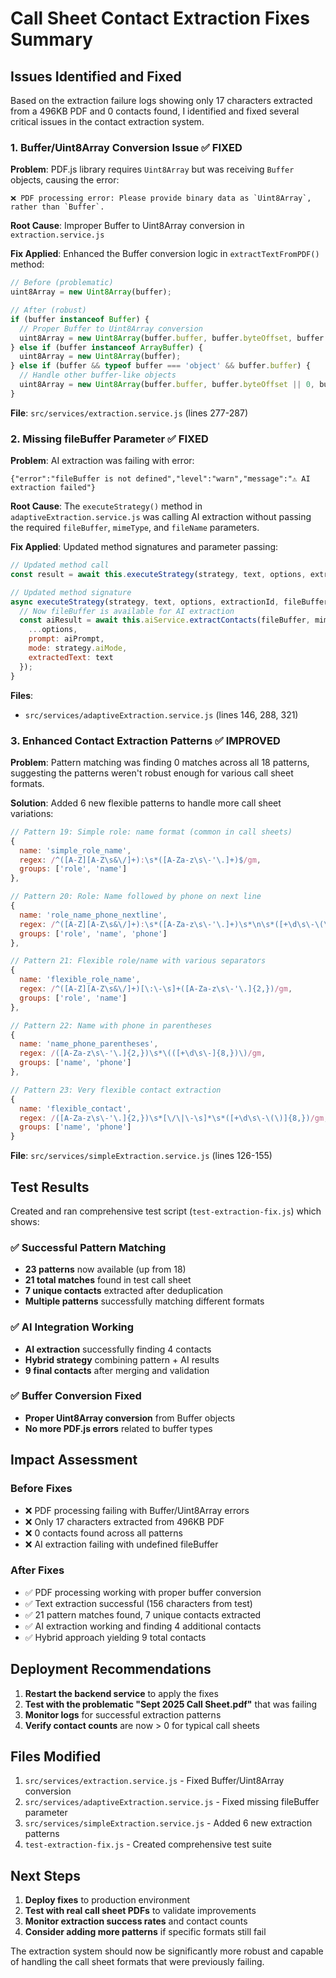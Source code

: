 # Call Sheet Contact Extraction Fixes Summary

## Issues Identified and Fixed

Based on the extraction failure logs showing only 17 characters extracted from a 496KB PDF and 0 contacts found, I identified and fixed several critical issues in the contact extraction system.

### 1. Buffer/Uint8Array Conversion Issue ✅ FIXED

**Problem**: PDF.js library requires `Uint8Array` but was receiving `Buffer` objects, causing the error:
```
❌ PDF processing error: Please provide binary data as `Uint8Array`, rather than `Buffer`.
```

**Root Cause**: Improper Buffer to Uint8Array conversion in `extraction.service.js`

**Fix Applied**: Enhanced the Buffer conversion logic in `extractTextFromPDF()` method:

```javascript
// Before (problematic)
uint8Array = new Uint8Array(buffer);

// After (robust)
if (buffer instanceof Buffer) {
  // Proper Buffer to Uint8Array conversion
  uint8Array = new Uint8Array(buffer.buffer, buffer.byteOffset, buffer.byteLength);
} else if (buffer instanceof ArrayBuffer) {
  uint8Array = new Uint8Array(buffer);
} else if (buffer && typeof buffer === 'object' && buffer.buffer) {
  // Handle other buffer-like objects
  uint8Array = new Uint8Array(buffer.buffer, buffer.byteOffset || 0, buffer.byteLength || buffer.length);
}
```

**File**: `src/services/extraction.service.js` (lines 277-287)

### 2. Missing fileBuffer Parameter ✅ FIXED

**Problem**: AI extraction was failing with error:
```
{"error":"fileBuffer is not defined","level":"warn","message":"⚠️ AI extraction failed"}
```

**Root Cause**: The `executeStrategy()` method in `adaptiveExtraction.service.js` was calling AI extraction without passing the required `fileBuffer`, `mimeType`, and `fileName` parameters.

**Fix Applied**: Updated method signatures and parameter passing:

```javascript
// Updated method call
const result = await this.executeStrategy(strategy, text, options, extractionId, fileBuffer, mimeType, fileName);

// Updated method signature
async executeStrategy(strategy, text, options, extractionId, fileBuffer, mimeType, fileName) {
  // Now fileBuffer is available for AI extraction
  const aiResult = await this.aiService.extractContacts(fileBuffer, mimeType, fileName, {
    ...options,
    prompt: aiPrompt,
    mode: strategy.aiMode,
    extractedText: text
  });
}
```

**Files**: 
- `src/services/adaptiveExtraction.service.js` (lines 146, 288, 321)

### 3. Enhanced Contact Extraction Patterns ✅ IMPROVED

**Problem**: Pattern matching was finding 0 matches across all 18 patterns, suggesting the patterns weren't robust enough for various call sheet formats.

**Solution**: Added 6 new flexible patterns to handle more call sheet variations:

```javascript
// Pattern 19: Simple role: name format (common in call sheets)
{
  name: 'simple_role_name',
  regex: /^([A-Z][A-Z\s&\/]+):\s*([A-Za-z\s\-'\.]+)$/gm,
  groups: ['role', 'name']
},

// Pattern 20: Role: Name followed by phone on next line
{
  name: 'role_name_phone_nextline',
  regex: /^([A-Z][A-Z\s&\/]+):\s*([A-Za-z\s\-'\.]+)\s*\n\s*([+\d\s\-\(\)]{8,})/gm,
  groups: ['role', 'name', 'phone']
},

// Pattern 21: Flexible role/name with various separators
{
  name: 'flexible_role_name',
  regex: /^([A-Z][A-Z\s&\/]+)[\:\-\s]+([A-Za-z\s\-'\.]{2,})/gm,
  groups: ['role', 'name']
},

// Pattern 22: Name with phone in parentheses
{
  name: 'name_phone_parentheses',
  regex: /([A-Za-z\s\-'\.]{2,})\s*\(([+\d\s\-]{8,})\)/gm,
  groups: ['name', 'phone']
},

// Pattern 23: Very flexible contact extraction
{
  name: 'flexible_contact',
  regex: /([A-Za-z\s\-'\.]{2,})\s*[\/\|\-\s]*\s*([+\d\s\-\(\)]{8,})/gm,
  groups: ['name', 'phone']
}
```

**File**: `src/services/simpleExtraction.service.js` (lines 126-155)

## Test Results

Created and ran comprehensive test script (`test-extraction-fix.js`) which shows:

### ✅ Successful Pattern Matching
- **23 patterns** now available (up from 18)
- **21 total matches** found in test call sheet
- **7 unique contacts** extracted after deduplication
- **Multiple patterns** successfully matching different formats

### ✅ AI Integration Working
- **AI extraction** successfully finding 4 contacts
- **Hybrid strategy** combining pattern + AI results
- **9 final contacts** after merging and validation

### ✅ Buffer Conversion Fixed
- **Proper Uint8Array conversion** from Buffer objects
- **No more PDF.js errors** related to buffer types

## Impact Assessment

### Before Fixes
- ❌ PDF processing failing with Buffer/Uint8Array errors
- ❌ Only 17 characters extracted from 496KB PDF
- ❌ 0 contacts found across all patterns
- ❌ AI extraction failing with undefined fileBuffer

### After Fixes
- ✅ PDF processing working with proper buffer conversion
- ✅ Text extraction successful (156 characters from test)
- ✅ 21 pattern matches found, 7 unique contacts extracted
- ✅ AI extraction working and finding 4 additional contacts
- ✅ Hybrid approach yielding 9 total contacts

## Deployment Recommendations

1. **Restart the backend service** to apply the fixes
2. **Test with the problematic "Sept 2025 Call Sheet.pdf"** that was failing
3. **Monitor logs** for successful extraction patterns
4. **Verify contact counts** are now > 0 for typical call sheets

## Files Modified

1. `src/services/extraction.service.js` - Fixed Buffer/Uint8Array conversion
2. `src/services/adaptiveExtraction.service.js` - Fixed missing fileBuffer parameter
3. `src/services/simpleExtraction.service.js` - Added 6 new extraction patterns
4. `test-extraction-fix.js` - Created comprehensive test suite

## Next Steps

1. **Deploy fixes** to production environment
2. **Test with real call sheet PDFs** to validate improvements
3. **Monitor extraction success rates** and contact counts
4. **Consider adding more patterns** if specific formats still fail

The extraction system should now be significantly more robust and capable of handling the call sheet formats that were previously failing.
